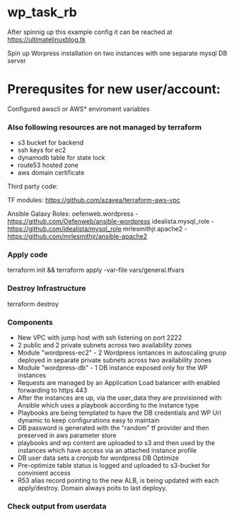 # wp_task_rb

After spinnig up this example config it can be reached at
https://ultimatelinuxblog.tk

Spin up Worpress installation on two instances with one separate mysql DB server

# Prerequsites for new user/account:
Configured awscli or AWS* enviroment variables

### Also following resources are not managed by terraform

- s3 bucket for backend
- ssh keys for ec2
- dynamodb table for state lock
- route53 hosted zone
- aws domain certificate

Third party code:

TF modules:
https://github.com/azavea/terraform-aws-vpc

Ansible Galaxy Roles:
oefenweb.wordpress - https://github.com/Oefenweb/ansible-wordpress
idealista.mysql_role - https://github.com/idealista/mysql_role
mrlesmithjr.apache2 - https://github.com/mrlesmithjr/ansible-apache2

### Apply code
terraform init && terraform apply -var-file vars/general.tfvars 

### Destroy Infrastructure
terraform destroy

### Components

- New VPC with jump host with ssh listening on port 2222 
- 2 public and 2 private subnets across two availability zones
- Module "wordpress-ec2" - 2 Wordpress isntances in autoscaling gruop deployed in separate private subnets across two availability zones
- Module "wordpress-db" - 1 DB instance exposed only for the WP instances
- Requests are managed by an Application Load balancer with enabled forwarding to https 443
- After the instances are up, via the user_data they are provisioned with Ansible which uses a playbook according to the instance type
- Playbooks are being templated to have the DB credentials and WP Url dynamic to keep configurations easy to maintain
- DB password is generated with the "random" tf provider and then preserved in aws parameter store
- playbooks and wp content are uploaded to s3 and then used by the instances which have access via an attached instance profile
- DB user data sets a cronjob for wordpress DB Optimize
- Pre-optimize table status is logged and uploaded to s3-bucket for convinient access
- R53 alias record pointing to the new ALB, is being updated with each apply/destroy. Domain always poits to last deployy. 


### Check output from userdata 
```root@ip-10-0-3-7:~# cat /var/log/cloud-init-output.log


